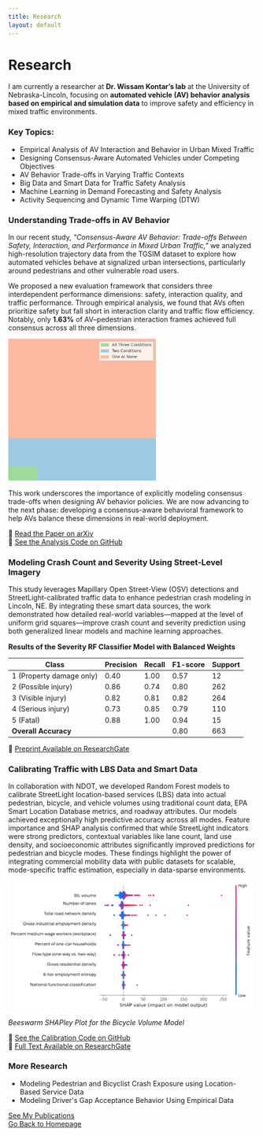 ```yaml
---
title: Research
layout: default
---
```


# Research
I am currently a researcher at **Dr. Wissam Kontar’s lab** at the University of Nebraska-Lincoln, focusing on **automated vehicle (AV) behavior analysis based on empirical and simulation data** to improve safety and efficiency in mixed traffic environments.

### Key Topics:
- Empirical Analysis of AV Interaction and Behavior in Urban Mixed Traffic
- Designing Consensus-Aware Automated Vehicles under Competing Objectives
- AV Behavior Trade-offs in Varying Traffic Contexts
- Big Data and Smart Data for Traffic Safety Analysis
- Machine Learning in Demand Forecasting and Safety Analysis
- Activity Sequencing and Dynamic Time Warping (DTW)  

### Understanding Trade-offs in AV Behavior

In our recent study, *"Consensus-Aware AV Behavior: Trade-offs Between Safety, Interaction, and Performance in Mixed Urban Traffic,"* we analyzed high-resolution trajectory data from the TGSIM dataset to explore how automated vehicles behave at signalized urban intersections, particularly around pedestrians and other vulnerable road users.

We proposed a new evaluation framework that considers three interdependent performance dimensions: safety, interaction quality, and traffic performance. Through empirical analysis, we found that AVs often prioritize safety but fall short in interaction clarity and traffic flow efficiency. Notably, only **1.63%** of AV–pedestrian interaction frames achieved full consensus across all three dimensions.

<img src="AV_Obj.png" alt="AV Objectives" style="width: 300px; border-radius: 1px;" />

This work underscores the importance of explicitly modeling consensus trade-offs when designing AV behavior policies. We are now advancing to the next phase: developing a consensus-aware behavioral framework to help AVs balance these dimensions in real-world deployment.

📄 [Read the Paper on arXiv](https://doi.org/10.48550/arXiv.2505.04379)  
📂 [See the Analysis Code on GitHub](https://github.com/wissamkontar/Consensus-AV-Analysis)

### Modeling Crash Count and Severity Using Street-Level Imagery  

This study leverages Mapillary Open Street-View (OSV) detections and StreetLight-calibrated traffic data to enhance pedestrian crash modeling in Lincoln, NE. By integrating these smart data sources, the work demonstrated how detailed real-world variables—mapped at the level of uniform grid squares—improve crash count and severity prediction using both generalized linear models and machine learning approaches.

<div style="max-width: 600px; margin: auto; font-size: 0.9rem;">
  <p><strong>Results of the Severity RF Classifier Model with Balanced Weights</strong></p>
  <table>
    <thead>
      <tr>
        <th>Class</th><th>Precision</th><th>Recall</th><th>F1-score</th><th>Support</th>
      </tr>
    </thead>
    <tbody>
      <tr><td>1 (Property damage only)</td><td>0.40</td><td>1.00</td><td>0.57</td><td>12</td></tr>
      <tr><td>2 (Possible injury)</td><td>0.86</td><td>0.74</td><td>0.80</td><td>262</td></tr>
      <tr><td>3 (Visible injury)</td><td>0.82</td><td>0.81</td><td>0.82</td><td>264</td></tr>
      <tr><td>4 (Serious injury)</td><td>0.73</td><td>0.85</td><td>0.79</td><td>110</td></tr>
      <tr><td>5 (Fatal)</td><td>0.88</td><td>1.00</td><td>0.94</td><td>15</td></tr>
      <tr><td><strong>Overall Accuracy</strong></td><td></td><td></td><td>0.80</td><td>663</td></tr>
    </tbody>
  </table>
</div>


📄 [Preprint Available on ResearchGate](https://www.researchgate.net/publication/382926999_Better_Safety_Analyses_through_Smarter_Data_Adding_Open-Street-View_and_Traffic_Calibrated-LBS_Data_to_Pedestrian_Crash_Analysis_in_Lincoln_NE)  

### Calibrating Traffic with LBS Data and Smart Data

In collaboration with NDOT, we developed Random Forest models to calibrate StreetLight location-based services (LBS) data into actual pedestrian, bicycle, and vehicle volumes using traditional count data, EPA Smart Location Database metrics, and roadway attributes. Our models achieved exceptionally high predictive accuracy across all modes. Feature importance and SHAP analysis confirmed that while StreetLight indicators were strong predictors, contextual variables like lane count, land use density, and socioeconomic attributes significantly improved predictions for pedestrian and bicycle modes. These findings highlight the power of integrating commercial mobility data with public datasets for scalable, mode-specific traffic estimation, especially in data-sparse environments.

<img src="SHAP_Bike.png" alt="Shapley Plot for Bike Model" style="width: 500px; border-radius: 1px;" />

*Beeswarm SHAPley Plot for the Bicycle Volume Model*

📂 [See the Calibration Code on GitHub](https://github.com/Hawkins-TECH-Lab/NDOT-Calibration)   
📄 [Full Text Available on ResearchGate](https://www.researchgate.net/publication/390051928_Integrating_StreetLight_EPS_Smart_Location_Data_and_Road_Attributes_A_Random_Forest_Approach_to_Multi-Modal_Traffic_Calibration_in_Lincoln_Nebraska)

### More Research
- Modeling Pedestrian and Bicyclist Crash Exposure using Location-Based Service Data
- Modeling Driver's Gap Acceptance Behavior Using Empirical Data

[See My Publications](publications.md)   
[Go Back to Homepage](index.md)
